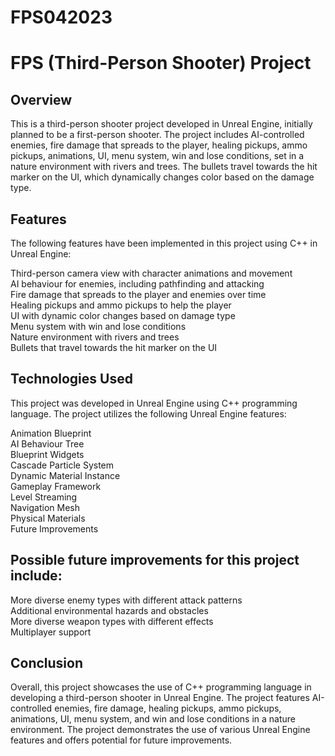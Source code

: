 # FPS042023
# FPS (Third-Person Shooter) Project
## Overview
This is a third-person shooter project developed in Unreal Engine, initially planned to be a first-person shooter. The project includes AI-controlled enemies, fire damage that spreads to the player, healing pickups, ammo pickups, animations, UI, menu system, win and lose conditions, set in a nature environment with rivers and trees. The bullets travel towards the hit marker on the UI, which dynamically changes color based on the damage type.

## Features
The following features have been implemented in this project using C++ in Unreal Engine:

Third-person camera view with character animations and movement<br>
AI behaviour for enemies, including pathfinding and attacking<br>
Fire damage that spreads to the player and enemies over time<br>
Healing pickups and ammo pickups to help the player<br>
UI with dynamic color changes based on damage type<br>
Menu system with win and lose conditions<br>
Nature environment with rivers and trees<br>
Bullets that travel towards the hit marker on the UI
## Technologies Used
This project was developed in Unreal Engine using C++ programming language. The project utilizes the following Unreal Engine features:

Animation Blueprint<br>
AI Behaviour Tree<br>
Blueprint Widgets<br>
Cascade Particle System<br>
Dynamic Material Instance<br>
Gameplay Framework<br>
Level Streaming<br>
Navigation Mesh<br>
Physical Materials<br>
Future Improvements<br>
## Possible future improvements for this project include:

More diverse enemy types with different attack patterns<br>
Additional environmental hazards and obstacles<br>
More diverse weapon types with different effects<br>
Multiplayer support<br>
## Conclusion
Overall, this project showcases the use of C++ programming language in developing a third-person shooter in Unreal Engine. The project features AI-controlled enemies, fire damage, healing pickups, ammo pickups, animations, UI, menu system, and win and lose conditions in a nature environment. The project demonstrates the use of various Unreal Engine features and offers potential for future improvements.
